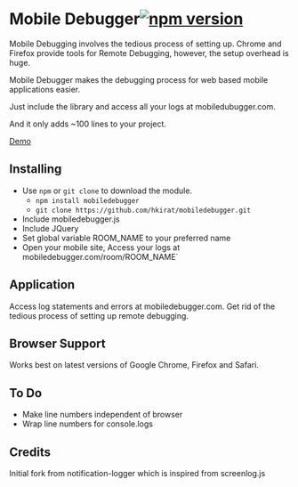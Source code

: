 # Mobile Debugger[![npm version](https://badge.fury.io/js/notification-logger.svg)](https://badge.fury.io/js/notification-logger)

Mobile Debugging involves the tedious process of setting up. Chrome and Firefox provide tools for Remote Debugging, however, the setup overhead is huge.

Mobile Debugger makes the debugging process for web based mobile applications easier.

Just include the library and access all your logs at mobiledubugger.com.

And it only adds ~100 lines to your project.

[Demo](http://mobiledebugger.com)

## Installing
 - Use `npm` or `git clone` to download the module.
   - `npm install mobiledebugger`
   - `git clone https://github.com/hkirat/mobiledebugger.git`
 - Include mobiledebugger.js
 - Include JQuery
 - Set global variable ROOM_NAME to your preferred name
 - Open your mobile site, Access your logs at mobiledebugger.com/room/ROOM_NAME`

## Application
 Access log statements and errors at mobiledebugger.com. Get rid of the tedious process of setting up remote debugging. 
  
## Browser Support
Works best on latest versions of Google Chrome, Firefox and Safari.

## To Do
 - Make line numbers independent of browser
 - Wrap line numbers for console.logs

## Credits
 Initial fork from notification-logger which is inspired from screenlog.js